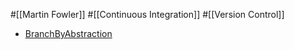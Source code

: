 #[[Martin Fowler]] #[[Continuous Integration]] #[[Version Control]]

- [BranchByAbstraction](https://bliki-ja.github.io/BranchByAbstraction)